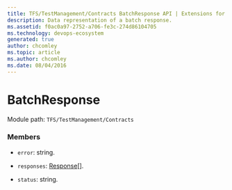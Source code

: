 ```yaml
---
title: TFS/TestManagement/Contracts BatchResponse API | Extensions for Azure DevOps Services
description: Data representation of a batch response.
ms.assetid: f0ac0a97-2752-a706-fe3c-274d86104705
ms.technology: devops-ecosystem
generated: true
author: chcomley
ms.topic: article
ms.author: chcomley
ms.date: 08/04/2016
---
```


# BatchResponse

Module path: `TFS/TestManagement/Contracts`

### Members

* `error`: string.

* `responses`: [Response](../../../TFS/TestManagement/Contracts/Response.md)[].

* `status`: string.
